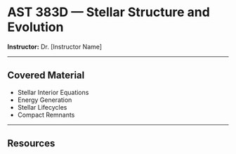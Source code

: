 # AST 383D — Stellar Structure and Evolution

**Instructor:** Dr. [Instructor Name]  

---

## Covered Material

- Stellar Interior Equations  
- Energy Generation  
- Stellar Lifecycles  
- Compact Remnants  

---

## Resources
